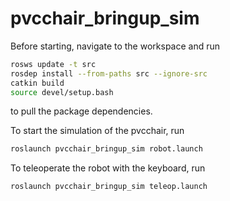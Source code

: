 pvcchair_bringup_sim
===

Before starting, navigate to the workspace and run

```bash
rosws update -t src
rosdep install --from-paths src --ignore-src
catkin build
source devel/setup.bash
```

to pull the package dependencies.

To start the simulation of the pvcchair, run

```bash
roslaunch pvcchair_bringup_sim robot.launch
```

To teleoperate the robot with the keyboard, run

```bash
roslaunch pvcchair_bringup_sim teleop.launch
```
